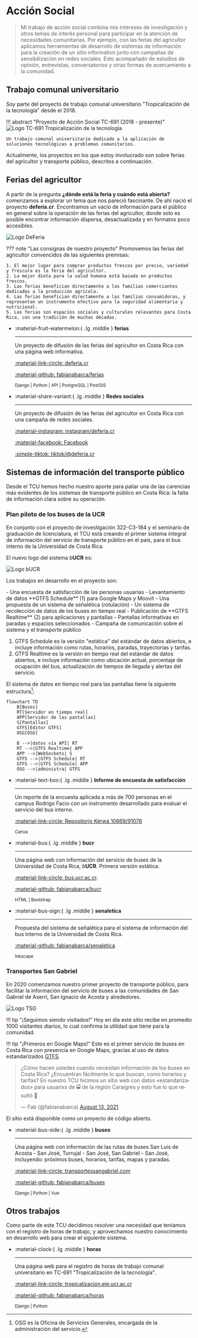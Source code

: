 # Acción Social

> Mi trabajo de acción social combina mis intereses de investigación y otros temas de interés personal para participar en la atención de necesidades comunitarias. Por ejemplo, con las ferias del agricultor aplicamos herramientas de desarrollo de sistemas de información para la creación de un sitio informativo junto con campañas de sensibilización en redes sociales. Esto acompañado de estudios de opinión, entrevistas, conversatorios y otras formas de acercamiento a la comunidad.

## Trabajo comunal universitario

Soy parte del proyecto de trabajo comunal universitario "Tropicalización de la tecnología" desde el 2018.

!!! abstract "Proyecto de Acción Social TC-691 (2018 - presente)"
    ![Logo TC-691 Tropicalización de la tecnología](assets/img/tropicalizacion_negro.png)

    Un trabajo comunal universitario dedicado a la aplicación de soluciones tecnológicas a problemas comunitarios.

Actualmente, los proyectos en los que estoy involucrado son sobre ferias del agricultor y transporte público, descritos a continuación.

## Ferias del agricultor

A partir de la pregunta **¿dónde está la feria y cuándo está abierta?** comenzamos a explorar un tema que nos pareció fascinante. De ahí nació el proyecto **deferia.cr**. Encontramos un vacío de información para el público en general sobre la operación de las ferias del agricultor, donde solo es posible encontrar información dispersa, desactualizada y en formatos poco accesibles.

![Logo DeFeria](assets/img/deferia_rojo.png)

??? note "Las consignas de nuestro proyecto"
    Promovemos las ferias del agricultor convencidos de las siguientes premisas:
    
    1. El mejor lugar para comprar productos frescos por precio, variedad y frescura es la feria del agricultor.
    2. La mejor dieta para la salud humana está basada en productos frescos.
    3. Las ferias benefician directamente a las familias comerciantes dedicadas a la producción agrícola.
    4. Las ferias benefician directamente a las familias consumidoras, y representan un instrumento efectivo para la seguridad alimentaria y nutricional. 
    5. Las ferias son espacios sociales y culturales relevantes para Costa Rica, con una tradición de muchas décadas. 

<div class="grid cards" markdown>

-  :material-fruit-watermelon:{ .lg .middle } **ferias**
    
    ---
    
    Un proyecto de difusión de las ferias del agricultor en Costa Rica con una página web informativa. 
    
    [:material-link-circle: deferia.cr](https://deferia.cr/)

    [:material-github: fabianabarca/ferias](https://github.com/fabianabarca/ferias)

    <small>Django | Python | API | PostgreSQL | PostGIS</small>

-  :material-share-variant:{ .lg .middle } **Redes sociales**
    
    ---
    
    Un proyecto de difusión de las ferias del agricultor en Costa Rica con una campaña de redes sociales. 
    
    [:material-instagram: instagram/deferia.cr](https://instagram/deferia.cr/)

    [:material-facebook: Facebook](https://web.facebook.com/deferia.costarica)

    [:simple-tiktok: tiktok/@deferia.cr](https://www.tiktok.com/@deferia.cr)

</div>

## Sistemas de información del transporte público

Desde el TCU hemos hecho nuestro aporte para paliar una de las carencias más evidentes de los sistemas de transporte público en Costa Rica: la falta de información clara sobre su operación.

### Plan piloto de los buses de la UCR

En conjunto con el proyecto de investigación 322-C3-184 y el seminario de graduación de licenciatura, el TCU está creando el primer sistema integral de información del servicio de transporte público en el país, para el bus interno de la Universidad de Costa Rica.

El nuevo logo del sistema *b***UCR** es:

![Logo bUCR](assets/img/b_azul.png)

Los trabajos en desarrollo en el proyecto son:

<div class="annotate" markdown>
- Una encuesta de satisfacción de las personas usuarias
- Levantamiento de datos **GTFS Schedule** (1) para Google Maps y Moovit
- Una propuesta de un sistema de señalética (rotulación)
- Un sistema de recolección de datos de los buses en tiempo real
- Publicación de **GTFS Realtime** (2) para aplicaciones y pantallas
- Pantallas informativas en paradas y espacios seleccionados
- Campaña de comunicación sobre el sistema y el transporte público
</div>

1. GTFS Schedule es la versión "estática" del estándar de datos abiertos, e incluye información como rutas, horarios, paradas, trayectorias y tarifas.
2. GTFS Realtime es la versión en tiempo real del estándar de datos abiertos, e incluye información como ubicación actual, porcentaje de ocupación del bus, actualización de tiempos de llegada y alertas del servicio.

El sistema de datos en tiempo real para las pantallas tiene la siguiente estructura[^1]:

[^1]:
    OSG es la Oficina de Servicios Generales, encargada de la administración del servicio.

```mermaid
flowchart TD
    B[Buses] 
    RT[Servidor en tiempo real]
    APP[Servidor de las pantallas]
    S[Pantallas]
    GTFS[Editor GTFS]
    OSG[OSG]

    B -->|datos vía API| RT
    RT -->|GTFS Realtime| APP
    APP -->|WebSockets| S
    GTFS -->|GTFS Schedule| RT
    GTFS -->|GTFS Schedule| APP
    OSG -->|administra| GTFS
```

<div class="grid cards" markdown>

-  :material-text-box:{ .lg .middle } **Informe de encuesta de satisfacción**
    
    ---
    
    Un reporte de la encuesta aplicada a más de 700 personas en el campus Rodrigo Facio con un instrumento desarrollado para evaluar el servicio del bus interno.

    [:material-link-circle: Repositorio Kérwá 10669/91076](https://kerwa.ucr.ac.cr/handle/10669/91076)

    <small>Canva</small>

-  :material-bus:{ .lg .middle } **bucr**
    
    ---
    
    Una página web con información del servicio de buses de la Universidad de Costa Rica, *b***UCR**. Primera versión estática.
    
    [:material-link-circle: bus.ucr.ac.cr](https://bus.ucr.ac.cr/).

    [:material-github: fabianabarca/bucr](https://github.com/fabianabarca/bucr)

    <small>HTML | Bootstrap</small>

-  :material-bus-sign:{ .lg .middle } **senaletica**
    
    ---
    
    Propuesta del sistema de señalética para el sistema de información del bus interno de la Universidad de Costa Rica.

    [:material-github: fabianabarca/senaletica](https://github.com/fabianabarca/senaletica)

    <small>Inkscape</small>

</div>

### Transportes San Gabriel

En 2020 comenzamos nuestro primer proyecto de transporte público, para facilitar la información del servicio de buses a las comunidades de San Gabriel de Aserrí, San Ignacio de Acosta y alrededores.

![Logo TSG](assets/img/tsg_negro.png)

!!! tip "¡Seguimos siendo visitados!"
    Hoy en día este sitio recibe en promedio 1000 visitantes diarios, lo cual confirma la utilidad que tiene para la comunidad.

!!! tip "¡Primeros en Google Maps!"
    Este es el primer servicio de buses en Costa Rica con presencia en Google Maps, gracias al uso de datos estandarizados [GTFS](https://gtfs.org/).

<blockquote class="twitter-tweet"><p lang="es" dir="ltr">¿Cómo hacen ustedes cuando necesitan información de los buses en Costa Rica? ¿Encuentran fácilmente lo que buscan, como horarios y tarifas? En nuestro TCU hicimos un sitio web con datos «estandarizados» para usuarixs de 🚍 de la región Caraigres y esto fue lo que resultó 🧵</p>&mdash; Fab (@fabianabarca) <a href="https://twitter.com/fabianabarca/status/1426194551597944835?ref_src=twsrc%5Etfw">August 13, 2021</a></blockquote> <script async src="https://platform.twitter.com/widgets.js" charset="utf-8"></script>

El sitio está disponible como un proyecto de código abierto.

<div class="grid cards" markdown>

-  :material-bus-side:{ .lg .middle } **buses**
    
    ---
    
    Una página web con información de las rutas de buses San Luis de Acosta - San José, Turrujal - San José, San Gabriel - San José, incluyendo: próximos buses, horarios, tarifas, mapas y paradas. 
    
    [:material-link-circle: transportessangabriel.com](https://transportessangabriel.com/)

    [:material-github: fabianabarca/buses](https://github.com/fabianabarca/buses)

    <small>Django | Python | Vue</small>

</div>

## Otros trabajos

Como parte de este TCU decidimos resolver una necesidad que teníamos con el registro de horas de trabajo, y aprovechamos nuestro conocimiento en desarrollo web para crear el siguiente sistema.

<div class="grid cards" markdown>

-  :material-clock:{ .lg .middle } **horas**
    
    ---
    
    Una página web para el registro de horas de trabajo comunal universitario en TC-691 "Tropicalización de la tecnología". 
    
    [:material-link-circle: tropicalizacion.eie.ucr.ac.cr](https://tropicalizacion.eie.ucr.ac.cr/)

    [:material-github: fabianabarca/horas](https://github.com/fabianabarca/horas)

    <small>Django | Python</small>

</div>
